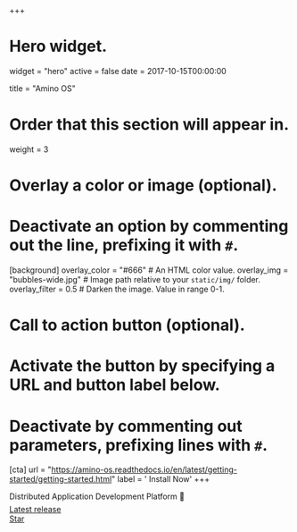 +++
# Hero widget.
widget = "hero"
active = false
date = 2017-10-15T00:00:00

title = "Amino OS"

# Order that this section will appear in.
weight = 3

# Overlay a color or image (optional).
#   Deactivate an option by commenting out the line, prefixing it with `#`.
[background]
  overlay_color = "#666"  # An HTML color value.
  overlay_img = "bubbles-wide.jpg"  # Image path relative to your `static/img/` folder.
  overlay_filter = 0.5  # Darken the image. Value in range 0-1.

# Call to action button (optional).
#   Activate the button by specifying a URL and button label below.
#   Deactivate by commenting out parameters, prefixing lines with `#`.
[cta]
  url = "https://amino-os.readthedocs.io/en/latest/getting-started/getting-started.html"
  label = '<i class="fas fa-download"></i> Install Now'
+++

Distributed Application Development Platform :rocket:
<div style="margin-top: -0.5rem;">
  <a id="academic-release" href="https://github.com/amino-os/Amino.Run" data-repo="amino-os/Amino.Run">
  Latest release <!-- V -->
  </a>
</div>
<div class="mt-3">
  <a class="github-button" href="https://github.com/amino-os/Amino.Run" data-icon="octicon-star" data-size="large" data-show-count="true" aria-label="Star this on GitHub">Star</a>
</div>
<script async defer src="https://buttons.github.io/buttons.js"></script>
